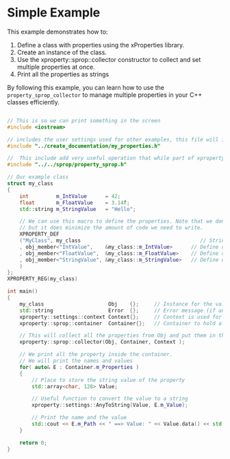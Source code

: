 
# Simple Example

This example demonstrates how to:
1.	Define a class with properties using the xProperties library.
2.	Create an instance of the class.
3.	Use the xproperty::sprop::collector constructor to collect and set multiple properties at once.
4.	Print all the properties as strings

By following this example, you can learn how to use the `property_sprop_collector` to manage multiple properties in your C++ classes efficiently.

```cpp

// This is so we can print something in the screen
#include <iostream>

// includes the user settings used for other examples, this file will include the library as well
#include "../create_documentation/my_properties.h"

//  This include add very useful operation that while part of xproperty is more like an extension.
#include "../../sprop/property_sprop.h"

// Our example class
struct my_class
{
    int         m_IntValue      = 42;
    float       m_FloatValue    = 3.14f;
    std::string m_StringValue   = "Hello";

    // We can use this macro to define the properties. Note that we don't really need to use a macro
    // but it does minimize the amount of code we need to write.
    XPROPERTY_DEF
    ("MyClass", my_class                                       // String of the name of the class and the type of the class 
    , obj_member<"IntValue",    &my_class::m_IntValue>      // Define our interger property
    , obj_member<"FloatValue",  &my_class::m_FloatValue>    // Define our float property
    , obj_member<"StringValue", &my_class::m_StringValue>   // Define our string property
    )
};
XPROPERTY_REG(my_class)

int main()
{
    my_class                     Obj    {};     // Instance for the values
    std::string                  Error  {};     // Error message (if any)
    xproperty::settings::context Context{};     // Context is used for more advance features, and not always required
    xproperty::sprop::container  Container{};   // Container to hold all the collected properties

    // This will collect all the properties from Obj and put them in the Container
    xproperty::sprop::collector(Obj, Container, Context );

    // We print all the property inside the container.
    // We will print the names and values
    for( auto& E : Container.m_Properties )
    {
        // Place to store the string value of the property
        std::array<char, 128> Value;

        // Useful function to convert the value to a string
        xproperty::settings::AnyToString(Value, E.m_Value);

        // Print the name and the value
        std::cout << E.m_Path << " ==> Value: " << Value.data() << std::endl;
    }

    return 0;
}

```
